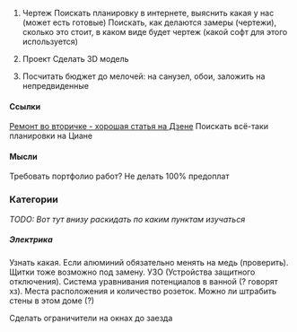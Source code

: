 1. Чертеж
Поискать планировку в интернете, выяснить какая у нас (может есть готовые)
Поискать, как делаются замеры (чертежи), сколько это стоит, в каком виде будет чертеж (какой софт для этого используется)


2. Проект
Сделать 3D модель 

3. Посчитать бюджет до мелочей: на санузел, обои, заложить на непредвиденные


#### Ссылки
[Ремонт во вторичке - хорошая статья на Дзене](https://dzen.ru/a/YtUhHMjlPkkPdeYp?ysclid=m2jcrbw88a864703529) 
Поискать всё-таки планировки на Циане
#### Мысли
Требовать портфолио работ? Не делать 100% предоплат

### Категории
*TODO: Вот тут внизу раскидать по каким пунктам изучаться*

##### Электрика
Узнать какая. Если алюминий обязательно менять на медь (проверить). Щитки тоже возможно под замену. УЗО (Устройства защитного отключения). Система уравнивания потенциалов в ванной (? говорят хз). 
Места расположения и количество розеток. Можно ли штрабить стены в этом доме (?)

Сделать ограничители на окнах до заезда